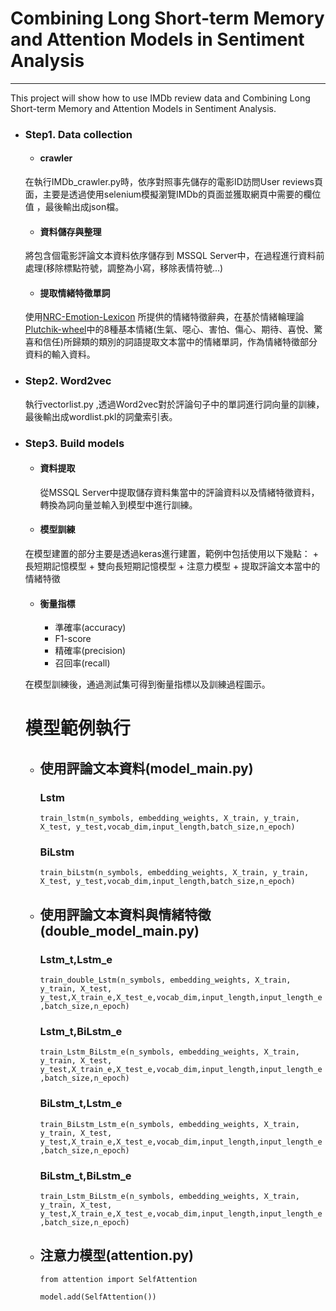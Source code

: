 # Combining Long Short-term Memory and Attention Models in Sentiment Analysis
---
This project will show how to use IMDb review data and Combining Long Short-term Memory and Attention Models in Sentiment Analysis.

+ ### Step1. Data collection
    + #### crawler
    在執行IMDb_crawler.py時，依序對照事先儲存的電影ID訪問User reviews頁面，主要是透過使用selenium模擬瀏覽IMDb的頁面並獲取網頁中需要的欄位值 ，最後輸出成json檔。
    + #### 資料儲存與整理
    將包含個電影評論文本資料依序儲存到 MSSQL Server中，在過程進行資料前處理(移除標點符號，調整為小寫，移除表情符號...)
    + #### 提取情緒特徵單詞
    使用[NRC-Emotion-Lexicon](http://saifmohammad.com/WebPages/NRC-Emotion-Lexicon.htm) 所提供的情緒特徵辭典，在基於情緒輪理論[Plutchik-wheel](https://zh.wikipedia.org/wiki/File:Plutchik-wheel.svg)中的8種基本情緒(生氣、噁心、害怕、傷心、期待、喜悅、驚喜和信任)所歸類的類別的詞語提取文本當中的情緒單詞，作為情緒特徵部分資料的輸入資料。
+ ### Step2. Word2vec
    執行vectorlist.py ,透過Word2vec對於評論句子中的單詞進行詞向量的訓練，最後輸出成wordlist.pkl的詞彙索引表。

+ ### Step3. Build models
    + #### 資料提取
        從MSSQL Server中提取儲存資料集當中的評論資料以及情緒特徵資料，轉換為詞向量並輸入到模型中進行訓練。
    + #### 模型訓練
    在模型建置的部分主要是透過keras進行建置，範例中包括使用以下幾點：
        + 長短期記憶模型 
        + 雙向長短期記憶模型
        + 注意力模型
        + 提取評論文本當中的情緒特徵
    + #### 衡量指標
        + 準確率(accuracy)
        + F1-score
        + 精確率(precision)
        + 召回率(recall)
    
    在模型訓練後，通過測試集可得到衡量指標以及訓練過程圖示。
    # 模型範例執行
    + ## 使用評論文本資料(model_main.py)
        ### Lstm
        
       ```train_lstm(n_symbols, embedding_weights, X_train, y_train, X_test, y_test,vocab_dim,input_length,batch_size,n_epoch)```
       ### BiLstm
        
       ```train_biLstm(n_symbols, embedding_weights, X_train, y_train, X_test, y_test,vocab_dim,input_length,batch_size,n_epoch)```
    + ## 使用評論文本資料與情緒特徵(double_model_main.py)
       ### Lstm_t,Lstm_e
        
       ```train_double_Lstm(n_symbols, embedding_weights, X_train, y_train, X_test, y_test,X_train_e,X_test_e,vocab_dim,input_length,input_length_e,batch_size,n_epoch)```
       
       ### Lstm_t,BiLstm_e
       ```train_Lstm_BiLstm_e(n_symbols, embedding_weights, X_train, y_train, X_test, y_test,X_train_e,X_test_e,vocab_dim,input_length,input_length_e,batch_size,n_epoch)```
       
       ### BiLstm_t,Lstm_e
       ```train_BiLstm_Lstm_e(n_symbols, embedding_weights, X_train, y_train, X_test, y_test,X_train_e,X_test_e,vocab_dim,input_length,input_length_e,batch_size,n_epoch)```
       
       ### BiLstm_t,BiLstm_e
       ```train_Lstm_BiLstm_e(n_symbols, embedding_weights, X_train, y_train, X_test, y_test,X_train_e,X_test_e,vocab_dim,input_length,input_length_e,batch_size,n_epoch)```
    + ## 注意力模型(attention.py)
        ```from attention import SelfAttention``` 
        
        ```model.add(SelfAttention())```
        
       
        
        
    
    
        
    





